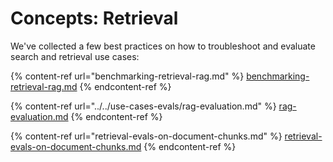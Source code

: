 # Concepts: Retrieval

We've collected a few best practices on how to troubleshoot and evaluate search and retrieval use cases:

{% content-ref url="benchmarking-retrieval-rag.md" %}
[benchmarking-retrieval-rag.md](benchmarking-retrieval-rag.md)
{% endcontent-ref %}

{% content-ref url="../../use-cases-evals/rag-evaluation.md" %}
[rag-evaluation.md](../../use-cases-evals/rag-evaluation.md)
{% endcontent-ref %}

{% content-ref url="retrieval-evals-on-document-chunks.md" %}
[retrieval-evals-on-document-chunks.md](retrieval-evals-on-document-chunks.md)
{% endcontent-ref %}
